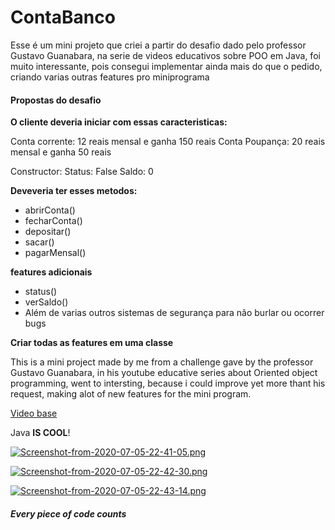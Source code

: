 # ContaBanco

<p>Esse é um mini projeto que criei a partir do desafio dado pelo professor Gustavo Guanabara, na serie de videos educativos sobre POO em Java, foi muito interessante, pois consegui implementar ainda mais do que o pedido, criando varias outras features pro miniprograma</p>

<h4>Propostas do desafio</h4>
<p>
  
**O cliente deveria iniciar com essas caracteristicas:**
  
Conta corrente: 12 reais mensal e ganha 150 reais
Conta Poupança: 20 reais mensal e ganha 50 reais

Constructor:
Status: False
Saldo: 0

**Deveveria ter esses metodos:**

+ abrirConta()
+ fecharConta()
+ depositar()
+ sacar()
+ pagarMensal()

**features adicionais**
+ status()
+ verSaldo()
+ Além de varias outros sistemas de segurança para não burlar ou ocorrer bugs

**Criar todas as features em uma classe**

</p>

<p>This is a mini project made by me from a challenge gave by the professor Gustavo Guanabara, in his youtube educative series about Oriented object programming, went to intersting, because i could improve yet more thant his request, making alot of new features for the mini program.</p>

[Video base](https://www.youtube.com/watch?v=6i-_R5cAcEc&list=PLHz_AreHm4dkqe2aR0tQK74m8SFe-aGsY&index=9)

Java **IS COOL**!


[![Screenshot-from-2020-07-05-22-41-05.png](https://i.postimg.cc/GmyNKNRC/Screenshot-from-2020-07-05-22-41-05.png)](https://postimg.cc/w190Tw3f)

[![Screenshot-from-2020-07-05-22-42-30.png](https://i.postimg.cc/G2c5cmyL/Screenshot-from-2020-07-05-22-42-30.png)](https://postimg.cc/8F0H4D49)

[![Screenshot-from-2020-07-05-22-43-14.png](https://i.postimg.cc/TYyH2SpD/Screenshot-from-2020-07-05-22-43-14.png)](https://postimg.cc/HVgtB60Y)


<h5>Every piece of code counts</h5>
